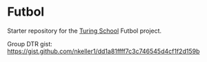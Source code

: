 # Futbol

Starter repository for the [Turing School](https://turing.io/) Futbol project.

Group DTR gist: https://gist.github.com/nkeller1/dd1a81ffff7c3c746545d4cf1f2d159b
